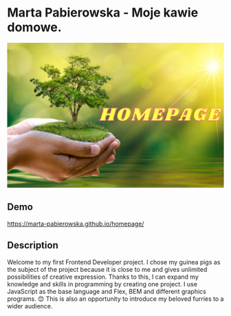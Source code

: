 # Marta Pabierowska - Moje kawie domowe.

![HOMEPAGE](https://github.com/Marta-Pabierowska/homepage/blob/main/images/share1.png?raw=true)

## Demo

https://marta-pabierowska.github.io/homepage/

## Description

Welcome to my first Frontend Developer project. I chose my guinea pigs as the subject of the project because it is close to me and gives unlimited possibilities of creative expression. Thanks to this, I can expand my knowledge and skills in programming by creating one project. I use JavaScript as the base language and Flex, BEM and different graphics programs.
😊 This is also an opportunity to introduce my beloved furries to a wider audience. 
